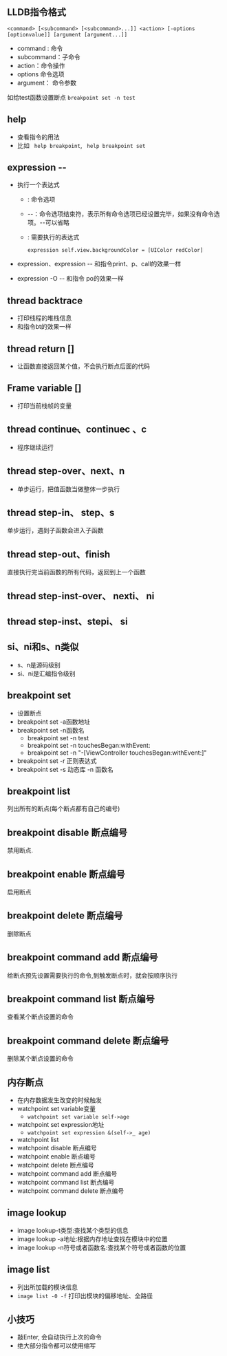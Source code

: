 ## LLDB指令格式

```
<command> [<subcommand> [<subcommand>...]] <action> [-options [optionvalue]] [argument [argument...]]
```

- command : 命令
- subcommand：子命令
- action：命令操作
- options 命令选项
- argument： 命令参数

如给test函数设置断点 `breakpoint set -n test`

## help <command>

- 查看指令的用法
- 比如 ` help breakpoint`, ` help breakpoint set`

## expression <cmd-options> -- <expr>

- 执行一个表达式

  - <cmd-options> :  命令选项

  - --：命令选项结束符，表示所有命令选项已经设置完毕，如果没有命令选项。--可以省略

  - <expr>: 需要执行的表达式

    ```
    expression self.view.backgroundColor = [UIColor redColor]
    ```

    

- expression、expression -- 和指令print、p、call的效果一样

- expression -O -- 和指令 po的效果一样

## thread backtrace

- 打印线程的堆栈信息
- 和指令bt的效果一样

## thread return []

- 让函数直接返回某个值，不会执行断点后面的代码

## Frame variable []

- 打印当前栈帧的变量

## thread continue̵、continue̵c 、c

- 程序继续运行

## thread step-over、next、n

- 单步运行，把值函数当做整体一步执行

## thread step-in、 step、s

单步运行，遇到子函数会进入子函数

## thread step-out、finish 

直接执行完当前函数的所有代码，返回到上一个函数

## thread step-inst-over、 nexti、 ni

## thread step-inst、stepi、 si

## si、ni和s、n类似

- s、n是源码级别
- si、ni是汇编指令级别

## breakpoint set

- 设置断点
- breakpoint set -a函数地址
- breakpoint set -n函数名
  - breakpoint set -n test
  - breakpoint set -n touchesBegan:withEvent:
  - breakpoint set -n "-[ViewController touchesBegan:withEvent:]"
- breakpoint set -r 正则表达式
- breakpoint set -s 动态库 -n 函数名

## breakpoint list

列出所有的断点(每个断点都有自己的编号)

## breakpoint disable 断点编号

禁用断点.

## breakpoint enable 断点编号

启用断点

## breakpoint delete 断点编号

删除断点

## breakpoint command add 断点编号

给断点预先设置需要执行的命令,到触发断点时，就会按顺序执行

## breakpoint command list 断点编号

查看某个断点设置的命令

## breakpoint command delete 断点编号

删除某个断点设置的命令

## 内存断点

- 在内存数据发生改变的时候触发
- watchpoint set variable变量
  - `watchpoint set variable self->age`
- watchpoint set expression地址
  - `watchpoint set expression &(self->_ age)`
- watchpoint list
- watchpoint disable 断点编号
- watchpoint enable 断点编号
- watchpoint delete 断点编号
- watchpoint command add 断点编号
- watchpoint command list 断点编号
- watchpoint command delete 断点编号

## image lookup

- image lookup-t类型:查找某个类型的信息
- image lookup -a地址:根据内存地址查找在模块中的位置
- image lookup -n符号或者函数名:查找某个符号或者函数的位置

## image list

- 列出所加载的模块信息
- `image list -0 -f` 打印出模块的偏移地址、全路径

## 小技巧

- 敲Enter, 会自动执行上次的命令
- 绝大部分指令都可以使用缩写
